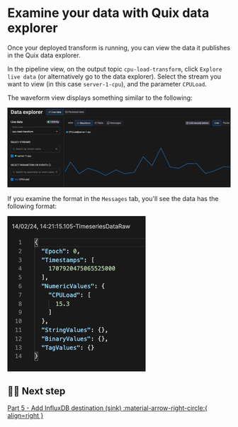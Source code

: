 # Examine your data with Quix data explorer

Once your deployed transform is running, you can view the data it publishes in the Quix data explorer. 

In the pipeline view, on the output topic `cpu-load-transform`, click `Explore live data` (or alternatively go to the data explorer). Select the stream you want to view (in this case `server-1-cpu`), and the parameter `CPULoad`. 

The waveform view displays something similar to the following:

![CPU waveform](./images/data-explorer-cpu-waveform.png)

If you examine the format in the `Messages` tab, you'll see the data has the following format:

![Time series raw](./images/timeseries-raw-data.png)

## 🏃‍♀️ Next step

[Part 5 - Add InfluxDB destination (sink) :material-arrow-right-circle:{ align=right }](./influxdb-destination.md)
